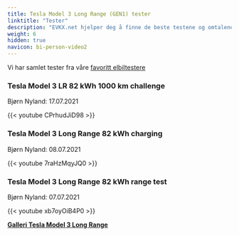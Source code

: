 ```yaml
---
title: Tesla Model 3 Long Range (GEN1) tester
linktitle: "Tester"
description: "EVKX.net hjelper deg å finne de beste testene og omtalene av denne modellen."
weight: 6
hidden: true
navicon: bi-person-video2
---
```

Vi har samlet tester fra våre [favoritt elbiltestere](../../../../../guides/evreviewers/)

<div class="container text-center shadow p-2 pe-4 mb-5 bg-body-tertiary rounded border">
<h3>Tesla Model 3 LR 82 kWh 1000 km challenge</h3>
<p>Bjørn Nyland: 17.07.2021</p>

{{< youtube CPrhudJiD98 >}}

</div>
<div class="container text-center shadow p-2 pe-4 mb-5 bg-body-tertiary rounded border">
<h3>Tesla Model 3 Long Range 82 kWh charging</h3>
<p>Bjørn Nyland: 08.07.2021</p>

{{< youtube 7raHzMqyJQ0 >}}

</div>
<div class="container text-center shadow p-2 pe-4 mb-5 bg-body-tertiary rounded border">
<h3>Tesla Model 3 Long Range 82 kWh range test</h3>
<p>Bjørn Nyland: 07.07.2021</p>

{{< youtube xb7oyOiB4P0 >}}

</div>
<div class="mt-3 mb-3">
<a href="../gallery/" class="text-decoration-none text-black">
<strong><i class="bi-arrow-left"></i>Galleri  </strong>
</a>
<a href="../" class="text-decoration-none text-black float-end">
<strong>Tesla Model 3 Long Range <i class="bi-arrow-right"></i></strong>
</a>
</div>
